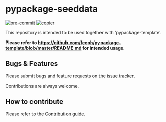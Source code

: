 # pypackage-seeddata

[![pre-commit](https://img.shields.io/badge/pre--commit-enabled-brightgreen?logo=pre-commit)](https://github.com/pre-commit/pre-commit)
[![copier](https://img.shields.io/badge/copier-ab79d2)](https://copier.readthedocs.io/)

This repository is intended to be used together with 'pypackage-template'.

__Please refer to https://github.com/feeph/pypackage-template/blob/master/README.md for intended usage.__

## Bugs & Features

Please submit bugs and feature requests on the [issue tracker]( https://github.com/feeph/pypackage-seeddata/issues).

Contributions are always welcome.

## How to contribute

Please refer to the [Contribution guide](docs/CONTRIBUTING.md).
